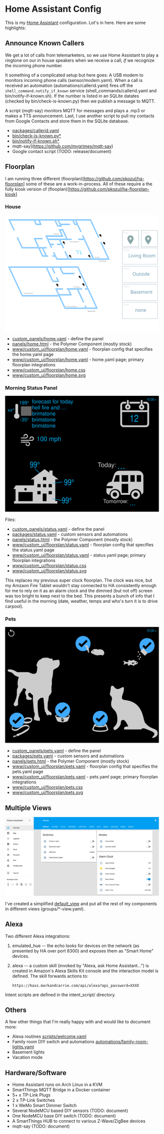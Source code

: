 # Home Assistant Config

This is my [Home Assistant](https://home-assistant.io/) configuration. Lot's in
here. Here are some highlights:

## Announce Known Callers

We get a lot of calls from telemarketers, so we use Home Assistant to play a
ringtone on our in house speakers when we receive a call, *if* we recognize
the incoming phone number.

It something of a complicated setup but here goes: A USB modem to monitors
incoming phone calls (sensor/modem.yaml).  When a call is received an
automation (automations/callerid.yaml) fires off the
`shell_command.notify_if_known` service (shell\_commands/callerid.yaml and
bin/notify-if-known.sh). If the number is listed in an SQLite datates (checked
by bin/check-is-known.py) then we publish a message to MQTT.

A script (mqtt-say) monitors MQTT for messages and plays a .mp3 or makes a TTS
announcement. Last, I use another script to pull my contacts from Google
Contacts and store them in the SQLite database.

- [packages/callerid.yaml](packages/callerid.yaml)
- [bin/check-is-known.py*](bin/check-is-known.py*)
- [bin/notify-if-known.sh*](bin/notify-if-known.sh*)
- mqtt-say](https://github.com/mvgrimes/mqtt-say)
- Google contact script (TODO: release/document)

## Floorplan

I am running three different (floorplan)[https://github.com/pkozul/ha-floorplan]
some of these are a work-in-process. All of these require a the fully kiosk
version of (flooplan)[https://github.com/pkozul/ha-floorplan-kiosk]

### House

![HousePlan](./www/custom_ui/floorplan/home.svg)

- [custom_panels/home.yaml](custom_panels/home.yaml) - define the panel
- [panels/home.html](panels/home.html) - the Polymer Component (mostly
  stock)
- [www/custom_ui/floorplan/home.yaml](www/custom_ui/floorplan/floorhome.yaml) - floorplan
  config that specifies the home.yaml page
- [www/custom_ui/floorplan/home.yaml](www/custom_ui/floorplan/home.yaml) -
  home.yaml page; primary floorplan integrations
- [www/custom_ui/floorplan/home.css](www/custom_ui/floorplan/home.css)
- [www/custom_ui/floorplan/home.svg](www/custom_ui/floorplan/home.svg)

### Morning Status Panel

![Status Panel](./www/custom_ui/floorplan/status.svg)

Files:

- [custom_panels/status.yaml](custom_panels/status.yaml) - define the panel
- [packages/status.yaml](packages/status.yaml) - custom sensors and automations
- [panels/status.html](panels/status.html) - the Polymer Component (mostly
  stock)
- [www/custom_ui/floorplan/status.yaml](www/custom_ui/floorplan/floorstatus.yaml) - floorplan
  config that specifies the status.yaml page
- [www/custom_ui/floorplan/status.yaml](www/custom_ui/floorplan/status.yaml) -
  status.yaml page; primary floorplan integrations
- [www/custom_ui/floorplan/status.css](www/custom_ui/floorplan/status.css)
- [www/custom_ui/floorplan/status.svg](www/custom_ui/floorplan/status.svg)

This replaces my previous super clock floorplan. The clock was nice, but my
Amzaon Fire Tablet wouldn't stay connected to HA consistently enough for me to
rely on it as an alarm clock and the dimmed (but not off) screen was too bright
to keep next to the bed. This presents a bunch of info that I find useful in
the morning (date, weather, temps and who's turn it is to drive carpool).

### Pets

![Pets](./www/custom_ui/floorplan/pets.svg)

- [custom_panels/pets.yaml](custom_panels/pets.yaml) - define the panel
- [packages/pets.yaml](packages/pets.yaml) - custom sensors and automations
- [panels/pets.html](panels/pets.html) - the Polymer Component (mostly
  stock)
- [www/custom_ui/floorplan/pets.yaml](www/custom_ui/floorplan/floorpets.yaml) - floorplan
  config that specifies the pets.yaml page
- [www/custom_ui/floorplan/pets.yaml](www/custom_ui/floorplan/pets.yaml) -
  pets.yaml page; primary floorplan integrations
- [www/custom_ui/floorplan/pets.css](www/custom_ui/floorplan/pets.css)
- [www/custom_ui/floorplan/pets.svg](www/custom_ui/floorplan/pets.svg)

## Multiple Views

![Default View](./docs/hass-default-view.png)

I've created a simplified [default_view](groups/default-view.yaml) and put all
the rest of my components in different views (groups/\*<name>-view.yaml).

## Alexa

Two different Alexa integrations:

1. emulated\_hue -- the echo looks for devices on the network (as presented by
   HA over port 8300) and exposes them as "Smart Home" devices.

2. alexa -- a custom skill (invoked by "Alexa, ask Home Assistant...") is
   created in Amazon's Alexa Skills Kit console and the interaction model is
   defined. The skill forwards actions to:

       https://hass.markandcarrie.com/api/alexa?api_password=XXXX

  Intent scripts are defined in the intent\_script/ directory.

## Others

A few other things that I'm really happy with and would like to document more:

- Alexa routines [scripts/welcome.yaml](scripts/welcome.yaml)
- Family room DIY switch and automations
  [automations/family-room-lights.yaml](automations/family-room-lights.yaml)
- Basement lights
- Vacation mode

## Hardware/Software

- Home Assistant runs on Arch Linux in a KVM 
- SmartThings MQTT Bridge in a Docker container
- 5+ x TP-Link Plugs
- 2 x TP-Link Switches
- 1 x WeMo Smart Dimmer Switch
- Several NodeMCU based DIY sensors (TODO: document)
- One NodeMCU base DIY switch (TODO: document)
- A SmartThings HUB to connect to various Z-Wave/ZigBee devices 
- mqtt-say (TODO: document)

